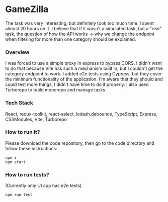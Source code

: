 # GameZilla
The task was very interesting, but definitely took too much time. I spent almost 20 hours on it. I believe that if it wasn't a simulated task, but a "real" task, the question of how the API works -> why we change the endpoint when filtering for more than one category should be explained.

### Overview
I was forced to use a simple proxy in express to bypass CORS. I didn't want to do that because Vite has such a mechanism built in, but I couldn't get the category endpoint to work.
I added e2e tests using Cypress, but they cover the minimum functionality of the application. I'm aware that they should and could test more things, I didn't have time to do it properly.
I also used Turborepo to build monorepo and manage tasks.

### Tech Stack
React, redux-toolkit, react-select, lodash.debounce, TypeScript, Express, CSSModules, Vite, Turborepo

### How to run it?
Please download the code repository, then go to the code directory and follow these instructions:
```
npm i
npm start
```

### How to run tests?
(Currently only UI app has e2e tests)
```
npm run test
```
